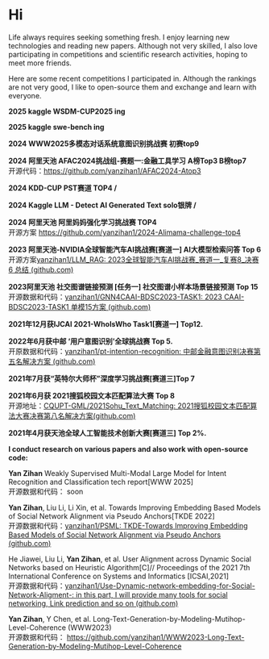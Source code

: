 # Hi

Life always requires seeking something fresh.
I enjoy learning new technologies and reading new papers.
Although not very skilled, I also love participating in competitions and scientific research activities, hoping to meet more friends.

Here are some recent competitions I participated in. Although the rankings are not very good, I like to open-source them and exchange and learn with everyone.

**2025 kaggle WSDM-CUP2025 ing** 

**2025 kaggle swe-bench ing**  

**2024 WWW2025多模态对话系统意图识别挑战赛 初赛top9**  

**2024 阿里天池 AFAC2024挑战组-赛题一:金融工具学习** **A榜Top3 B榜top7**  
开源代码：https://github.com/yanzihan1/AFAC2024-Atop3  

**2024 KDD-CUP PST赛道 TOP4 /**  

**2024 Kaggle LLM - Detect AI Generated Text solo银牌 /**  

**2024 阿里天池 阿里妈妈强化学习挑战赛  TOP4**  
开源方案 https://github.com/yanzihan1/2024-Alimama-challenge-top4  

**2023 阿里天池-NVIDIA全球智能汽车AI挑战赛[赛道一] AI大模型检索问答 Top 6**  
开源方案[yanzihan1/LLM_RAG: 2023全球智能汽车AI挑战赛_赛道一_复赛8_决赛6 总结 (github.com)](https://github.com/yanzihan1/LLM_RAG)  

**2023阿里天池 社交图谱链接预测 [任务一] 社交图谱小样本场景链接预测 Top 15**  
开源数据和代码：[yanzihan1/GNN4CAAI-BDSC2023-TASK1: 2023 CAAI-BDSC2023-TASK1 单模15方案 (github.com)](https://github.com/yanzihan1/GNN4CAAI-BDSC2023-TASK1)  

**2021年12月获IJCAI 2021-WhoIsWho Task1[赛道一] Top12.**  

**2022年6月获中邮 ‘用户意图识别’全球挑战赛 Top 5.**  
开原数据和代码：[yanzihan1/pt-intention-recognition: 中邮金融意图识别决赛第五名解决方案 (github.com)](https://github.com/yanzihan1/pt-intention-recognition)  

**2021年7月获“英特尔大师杯”深度学习挑战赛[赛道三]Top 7**   

**2021年6月获 2021搜狐校园文本匹配算法大赛 Top 8**      
开源地址：[CQUPT-GML/2021Sohu_Text_Matching: 2021搜狐校园文本匹配算法大赛决赛第八名解决方案(github.com)](https://github.com/CQUPT-GML/2021Sohu_Text_Matching)  

**2021年4月获天池全球人工智能技术创新大赛[赛道三] Top 2%.**  


**I conduct research on various papers and also work with open-source code:**    

**Yan Zihan** Weakly Supervised Multi-Modal Large Model for Intent Recognition and Classification tech report[WWW 2025]  
开源数据和代码： soon 


**Yan Zihan**, Liu Li, Li Xin, et al. Towards Improving Embedding Based Models of Social Network Alignment via Pseudo Anchors[TKDE 2022]  
开源数据和代码：[yanzihan1/PSML: TKDE-Towards Improving Embedding Based Models of Social Network Alignment via Pseudo Anchors (github.com)](https://github.com/yanzihan1/PSML)


He Jiawei, Liu Li, **Yan Zihan**, et al. User Alignment across Dynamic Social Networks based on Heuristic Algorithm[C]// Proceedings of the 2021 7th International Conference on Systems and Informatics [ICSAI,2021]  
开源数据和代码：[yanzihan1/Use-Dynamic-network-embedding-for-Social-Network-Aligment-: in this part, I will provide many tools for social networking, Link prediction and so on (github.com)](https://github.com/yanzihan1/Use-Dynamic-network-embedding-for-Social-Network-Aligment-)

**Yan Zihan**, Y Chen, et al. Long-Text-Generation-by-Modeling-Mutihop-Level-Coherence (WWW2023)    
开源数据和代码： https://github.com/yanzihan1/WWW2023-Long-Text-Generation-by-Modeling-Mutihop-Level-Coherence

